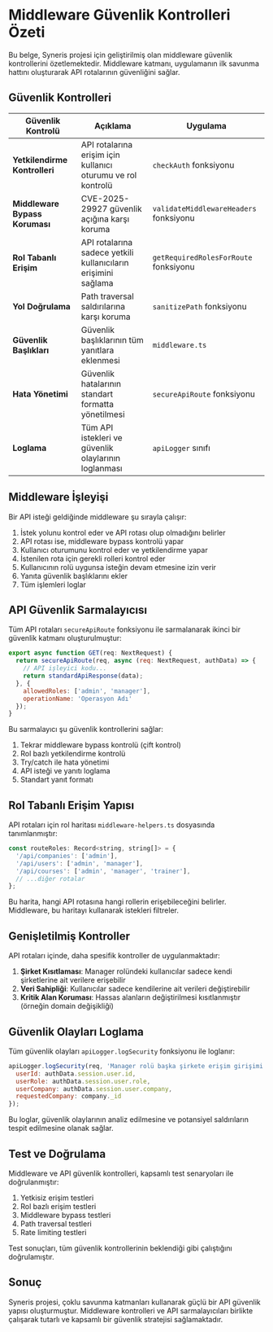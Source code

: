 # Middleware Güvenlik Kontrolleri Özeti

Bu belge, Syneris projesi için geliştirilmiş olan middleware güvenlik kontrollerini özetlemektedir. Middleware katmanı, uygulamanın ilk savunma hattını oluşturarak API rotalarının güvenliğini sağlar.

## Güvenlik Kontrolleri

| Güvenlik Kontrolü | Açıklama | Uygulama |
|-------------------|----------|----------|
| **Yetkilendirme Kontrolleri** | API rotalarına erişim için kullanıcı oturumu ve rol kontrolü | `checkAuth` fonksiyonu |
| **Middleware Bypass Koruması** | CVE-2025-29927 güvenlik açığına karşı koruma | `validateMiddlewareHeaders` fonksiyonu |
| **Rol Tabanlı Erişim** | API rotalarına sadece yetkili kullanıcıların erişimini sağlama | `getRequiredRolesForRoute` fonksiyonu |
| **Yol Doğrulama** | Path traversal saldırılarına karşı koruma | `sanitizePath` fonksiyonu |
| **Güvenlik Başlıkları** | Güvenlik başlıklarının tüm yanıtlara eklenmesi | `middleware.ts` |
| **Hata Yönetimi** | Güvenlik hatalarının standart formatta yönetilmesi | `secureApiRoute` fonksiyonu |
| **Loglama** | Tüm API istekleri ve güvenlik olaylarının loglanması | `apiLogger` sınıfı |

## Middleware İşleyişi

Bir API isteği geldiğinde middleware şu sırayla çalışır:

1. İstek yolunu kontrol eder ve API rotası olup olmadığını belirler
2. API rotası ise, middleware bypass kontrolü yapar
3. Kullanıcı oturumunu kontrol eder ve yetkilendirme yapar
4. İstenilen rota için gerekli rolleri kontrol eder
5. Kullanıcının rolü uygunsa isteğin devam etmesine izin verir
6. Yanıta güvenlik başlıklarını ekler
7. Tüm işlemleri loglar

## API Güvenlik Sarmalayıcısı

Tüm API rotaları `secureApiRoute` fonksiyonu ile sarmalanarak ikinci bir güvenlik katmanı oluşturulmuştur:

```javascript
export async function GET(req: NextRequest) {
  return secureApiRoute(req, async (req: NextRequest, authData) => {
    // API işleyici kodu...
    return standardApiResponse(data);
  }, { 
    allowedRoles: ['admin', 'manager'],
    operationName: 'Operasyon Adı'
  });
}
```

Bu sarmalayıcı şu güvenlik kontrollerini sağlar:

1. Tekrar middleware bypass kontrolü (çift kontrol)
2. Rol bazlı yetkilendirme kontrolü
3. Try/catch ile hata yönetimi
4. API isteği ve yanıtı loglama
5. Standart yanıt formatı

## Rol Tabanlı Erişim Yapısı

API rotaları için rol haritası `middleware-helpers.ts` dosyasında tanımlanmıştır:

```javascript
const routeRoles: Record<string, string[]> = {
  '/api/companies': ['admin'],
  '/api/users': ['admin', 'manager'],
  '/api/courses': ['admin', 'manager', 'trainer'],
  // ...diğer rotalar
};
```

Bu harita, hangi API rotasına hangi rollerin erişebileceğini belirler. Middleware, bu haritayı kullanarak istekleri filtreler.

## Genişletilmiş Kontroller

API rotaları içinde, daha spesifik kontroller de uygulanmaktadır:

1. **Şirket Kısıtlaması**: Manager rolündeki kullanıcılar sadece kendi şirketlerine ait verilere erişebilir
2. **Veri Sahipliği**: Kullanıcılar sadece kendilerine ait verileri değiştirebilir
3. **Kritik Alan Koruması**: Hassas alanların değiştirilmesi kısıtlanmıştır (örneğin domain değişikliği)

## Güvenlik Olayları Loglama

Tüm güvenlik olayları `apiLogger.logSecurity` fonksiyonu ile loglanır:

```javascript
apiLogger.logSecurity(req, 'Manager rolü başka şirkete erişim girişimi', {
  userId: authData.session.user.id,
  userRole: authData.session.user.role,
  userCompany: authData.session.user.company,
  requestedCompany: company._id
});
```

Bu loglar, güvenlik olaylarının analiz edilmesine ve potansiyel saldırıların tespit edilmesine olanak sağlar.

## Test ve Doğrulama

Middleware ve API güvenlik kontrolleri, kapsamlı test senaryoları ile doğrulanmıştır:

1. Yetkisiz erişim testleri
2. Rol bazlı erişim testleri
3. Middleware bypass testleri
4. Path traversal testleri
5. Rate limiting testleri

Test sonuçları, tüm güvenlik kontrollerinin beklendiği gibi çalıştığını doğrulamıştır.

## Sonuç

Syneris projesi, çoklu savunma katmanları kullanarak güçlü bir API güvenlik yapısı oluşturmuştur. Middleware kontrolleri ve API sarmalayıcıları birlikte çalışarak tutarlı ve kapsamlı bir güvenlik stratejisi sağlamaktadır. 